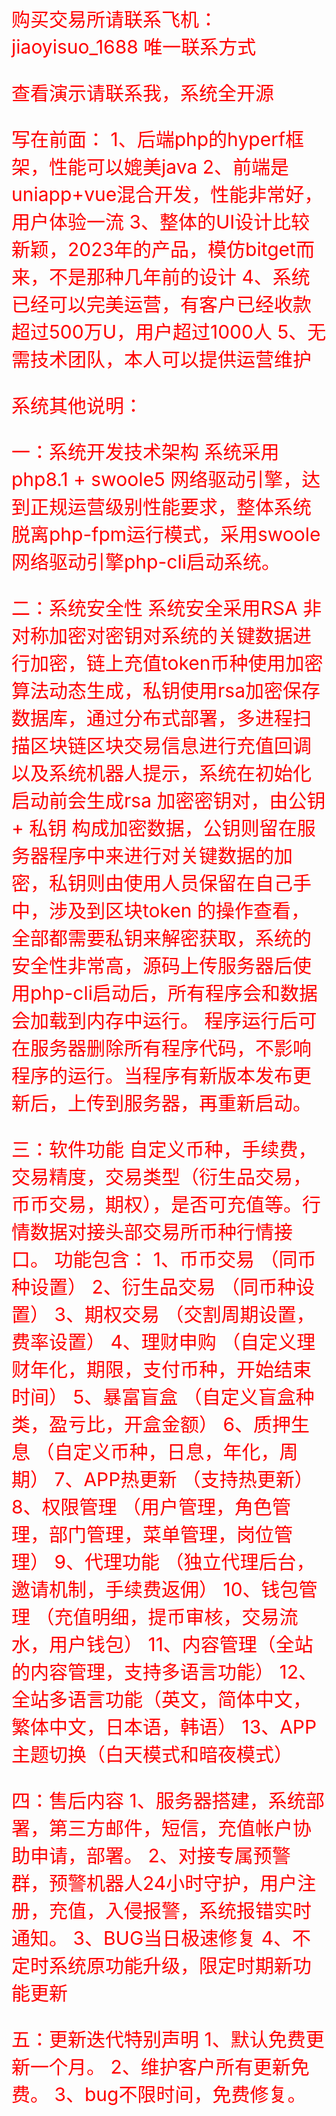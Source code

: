 <div style="font-size:30px;color:red;">购买交易所请联系飞机：jiaoyisuo_1688 唯一联系方式<div>

查看演示请联系我，系统全开源

写在前面：
1、后端php的hyperf框架，性能可以媲美java
2、前端是uniapp+vue混合开发，性能非常好，用户体验一流
3、整体的UI设计比较新颖，2023年的产品，模仿bitget而来，不是那种几年前的设计
4、系统已经可以完美运营，有客户已经收款超过500万U，用户超过1000人
5、无需技术团队，本人可以提供运营维护

系统其他说明：

一：系统开发技术架构
系统采用php8.1 + swoole5 网络驱动引擎，达到正规运营级别性能要求，整体系统脱离php-fpm运行模式，采用swoole 网络驱动引擎php-cli启动系统。

二：系统安全性
系统安全采用RSA 非对称加密对密钥对系统的关键数据进行加密，链上充值token币种使用加密算法动态生成，私钥使用rsa加密保存数据库，通过分布式部署，多进程扫描区块链区块交易信息进行充值回调以及系统机器人提示，系统在初始化启动前会生成rsa 加密密钥对，由公钥 + 私钥 构成加密数据，公钥则留在服务器程序中来进行对关键数据的加密，私钥则由使用人员保留在自己手中，涉及到区块token 的操作查看，全部都需要私钥来解密获取，系统的安全性非常高，源码上传服务器后使用php-cli启动后，所有程序会和数据会加载到内存中运行。
程序运行后可在服务器删除所有程序代码，不影响程序的运行。当程序有新版本发布更新后，上传到服务器，再重新启动。

三：软件功能
自定义币种，手续费，交易精度，交易类型（衍生品交易，币币交易，期权），是否可充值等。行情数据对接头部交易所币种行情接口。
    功能包含：
    1、币币交易 （同币种设置）
    2、衍生品交易 （同币种设置）
    3、期权交易 （交割周期设置，费率设置）
    4、理财申购 （自定义理财年化，期限，支付币种，开始结束时间）
    5、暴富盲盒 （自定义盲盒种类，盈亏比，开盒金额）
    6、质押生息 （自定义币种，日息，年化，周期）
    7、APP热更新 （支持热更新）
    8、权限管理 （用户管理，角色管理，部门管理，菜单管理，岗位管理）
    9、代理功能 （独立代理后台，邀请机制，手续费返佣）
    10、钱包管理 （充值明细，提币审核，交易流水，用户钱包）
    11、内容管理（全站的内容管理，支持多语言功能）
    12、全站多语言功能（英文，简体中文，繁体中文，日本语，韩语）
    13、APP主题切换（白天模式和暗夜模式）

四：售后内容
1、服务器搭建，系统部署，第三方邮件，短信，充值帐户协助申请，部署。
2、对接专属预警群，预警机器人24小时守护，用户注册，充值，入侵报警，系统报错实时通知。
3、BUG当日极速修复
4、不定时系统原功能升级，限定时期新功能更新

五：更新迭代特别声明
1、默认免费更新一个月。
2、维护客户所有更新免费。
3、bug不限时间，免费修复。

